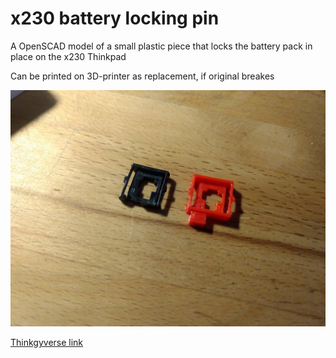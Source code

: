 x230 battery locking pin
========================

A OpenSCAD model of a small plastic piece that locks the battery pack in place on the x230 Thinkpad

Can be printed on 3D-printer as replacement, if original breakes

![Locking pin](https://github.com/9R/x230BatteryLock/blob/master/img/batterylock.jpg)

[Thinkgyverse link](https://www.thingiverse.com/thing:3314531)
